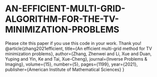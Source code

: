 # AN-EFFICIENT-MULTI-GRID-ALGORITHM-FOR-THE-TV-MINIMIZATION-PROBLEMS
Please cite this paper if you use this code in your work. Thank you!
@article{zhang2021efficient,
  title={An efficient multi-grid method for TV minimization problems},
  author={Zhang, Zhenwei and Li, Xue and Duan, Yuping and Yin, Ke and Tai, Xue-Cheng},
  journal={Inverse Problems \& Imaging},
  volume={15},
  number={5},
  pages={1199},
  year={2021},
  publisher={American Institute of Mathematical Sciences}
}
